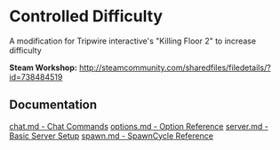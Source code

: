 # Controlled Difficulty

A modification for Tripwire interactive's "Killing Floor 2" to increase difficulty

**Steam Workshop:** http://steamcommunity.com/sharedfiles/filedetails/?id=738484519

## Documentation

[chat.md - Chat Commands](chat.md)
[options.md - Option Reference](options.md)
[server.md - Basic Server Setup](server.md)
[spawn.md - SpawnCycle Reference](spawn.md)
